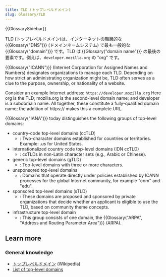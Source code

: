 ```yaml
---
title: TLD (トップレベルドメイン)
slug: Glossary/TLD
---
```


{{GlossarySidebar}}

TLD (トップレベルドメイン)は、インターネットの階層的な {{Glossary("DNS")}} (ドメインネームシステム) で最も一般的な {{Glossary("domain")}} です。TLD は {{Glossary("domain name")}} の最後の要素です。例えば、`developer.mozilla.org` の "org" です。

{{Glossary("ICANN")}} (Internet Corporation for Assigned Names and Numbers) designates organizations to manage each TLD. Depending on how strict an administrating organization might be, TLD often serves as a clue to the purpose, ownership, or nationality of a website.

Consider an example Internet address: `https://developer.mozilla.org`
Here org is the TLD; mozilla.org is the second-level domain name; and developer is a subdomain name. All together, these constitute a fully-qualified domain name; the addition of https\:// makes this a complete URL.

{{Glossary("IANA")}} today distinguishes the following groups of top-level domains:

- country-code top-level domains (ccTLD)
  - : Two-character domains established for countries or territories. Example: _.us_ for United States.
- internationalized country code top-level domains (IDN ccTLD)
  - : ccTLDs in non-Latin character sets (e.g., Arabic or Chinese).
- generic top-level domains (gTLD)
  - : Top-level domains with three or more characters.
- unsponsored top-level domains
  - : Domains that operate directly under policies established by ICANN processes for the global Internet community, for example "com" and "edu".
- sponsored top-level domains (sTLD)
  - : These domains are proposed and sponsored by private organizations that decide whether an applicant is eligible to use the TLD, based on community theme concepts.
- infrastructure top-level domain
  - : This group consists of one domain, the {{Glossary("ARPA", "Address and Routing Parameter Area")}} (ARPA).

## Learn more

### General knowledge

- [トップレベルドメイン](https://ja.wikipedia.org/wiki/トップレベルドメイン) (Wikipedia)
- [List of top-level domains](http://www.iana.org/domains/root/db)
